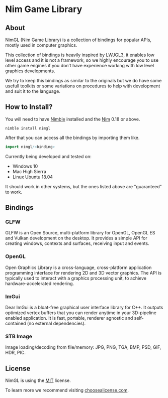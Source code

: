 # Nim Game Library

## About

NimGL (Nim Game Library) is a collection of bindings for popular APIs, mostly used in computer graphics.

This collection of bindings is heavily inspired by LWJGL3, it enables low level access and it is not a framework, so we highly encourage you to use other game engines if you don’t have experience working with low level graphics developments.

We try to keep this bindings as similar to the originals but we do have some usefull toolkits or some variations on procedures to help with development and suit it to the language.

## How to Install?
You will need to have [Nimble](https://github.com/nim-lang/nimble) installed and
the [Nim](Nim) 0.18 or above.

```shell
nimble install nimgl

```

After that you can access all the bindings by importing them like.

```nim
import nimgl/<binding>
```

Currently being developed and tested on:

* Windows 10
* Mac High Sierra
* Linux Ubuntu 18.04

It should work in other systems, but the ones listed above are "guaranteed" to
work.

## Bindings

### GLFW
GLFW is an Open Source, multi-platform library for OpenGL, OpenGL ES and Vulkan development on the desktop. It provides a simple API for creating windows, contexts and surfaces, receiving input and events.

### OpenGL
Open Graphics Library is a cross-language, cross-platform application programming interface for rendering 2D and 3D vector graphics. The API is typically used to interact with a graphics processing unit, to achieve hardware-accelerated rendering.

### ImGui
Dear ImGui is a bloat-free graphical user interface library for C++. It outputs optimized vertex buffers that you can render anytime in your 3D-pipeline enabled application. It is fast, portable, renderer agnostic and self-contained (no external dependencies).

### STB Image
Image loading/decoding from file/memory: JPG, PNG, TGA, BMP, PSD, GIF, HDR, PIC.

## License

NimGL is using the [MIT](https://github.com/lmariscal/nimgl/blob/master/LICENSE) license.

To learn more we recommend visiting
[choosealicense.com](https://choosealicense.com/licenses/mit/).
